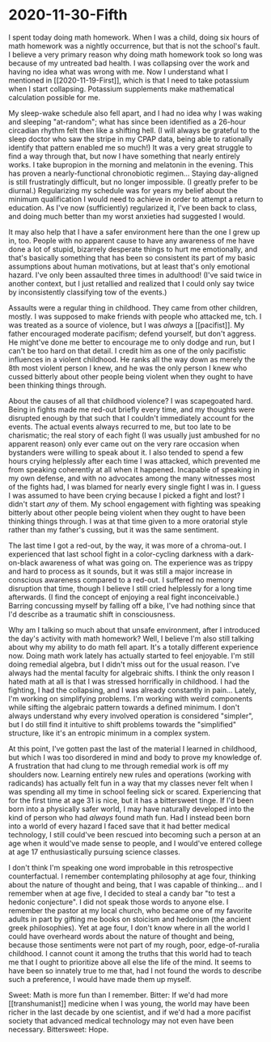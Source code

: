 # 2020-11-30-Fifth

I spent today doing math homework.  When I was a child, doing six hours of math homework was a nightly occurrence, but that is not the school's fault.  I believe a very primary reason why doing math homework took so long was because of my untreated bad health.  I was collapsing over the work and having no idea what was wrong with me.  Now I understand what I mentioned in [[2020-11-19-First]], which is that I need to take potassium when I start collapsing.  Potassium supplements make mathematical calculation possible for me.

My sleep-wake schedule also fell apart, and I had no idea why I was waking and sleeping "at-random"; what has since been identified as a 26-hour circadian rhythm felt then like a shifting hell.  (I will always be grateful to the sleep doctor who saw the stripe in my CPAP data, being able to rationally identify that pattern enabled me so much!)  It was a very great struggle to find a way through that, but now I have something that nearly entirely works.  I take bupropion in the morning and melatonin in the evening.  This has proven a nearly-functional chronobiotic regimen...  Staying day-aligned is still frustratingly difficult, but no longer impossible.  (I greatly prefer to be diurnal.)  Regularizing my schedule was for years my belief about the minimum qualification I would need to achieve in order to attempt a return to education.  As I've now (sufficiently) regularized it, I've been back to class, and doing much better than my worst anxieties had suggested I would.

It may also help that I have a safer environment here than the one I grew up in, too.  People with no apparent cause to have any awareness of me have done a lot of stupid, bizarrely desperate things to hurt me emotionally, and that's basically something that has been so consistent its part of my basic assumptions about human motivations, but at least that's only emotional hazard.  I've only been assaulted three times in adulthood!  (I've said twice in another context, but I just retallied and realized that I could only say twice by inconsistently classifying tow of the events.)

Assaults were a regular thing in childhood.  They came from other children, mostly.  I was supposed to make friends with people who attacked me, tch.  I was treated as a source of violence, but I was *always* a [[pacifist]].  My father encouraged moderate pacifism; defend yourself, but don't aggress.  He might've done me better to encourage me to only dodge and run, but I can't be too hard on that detail.  I credit him as one of the only pacifistic influences in a violent childhood.  He ranks all the way down as merely the 8th most violent person I knew, and he was the only person I knew who cussed bitterly about other people being violent when they ought to have been thinking things through.

About the causes of all that childhood violence?  I was scapegoated hard.  Being in fights made me red-out briefly every time, and my thoughts were disrupted enough by that such that I couldn't immediately account for the events.  The actual events always recurred to me, but too late to be charismatic; the real story of each fight (I was usually just ambushed for no apparent reason) only ever came out on the very rare occasion when bystanders were willing to speak about it.  I also tended to spend a few hours crying helplessly after each time I was attacked, which prevented me from speaking coherently at all when it happened.  Incapable of speaking in my own defense, and with no advocates among the many witnesses most of the fights had, I was blamed for nearly every single fight I was in.  I guess I was assumed to have been crying because I picked a fight and lost?  I didn't start *any* of them.  My school engagement with fighting was speaking bitterly about other people being violent when they ought to have been thinking things through.  I was at that time given to a more oratorial style rather than my father's cussing, but it was the same sentiment.

The last time I got a red-out, by the way, it was more of a chroma-out.  I experienced that last school fight in a color-cycling darkness with a dark-on-black awareness of what was going on.  The experience was as trippy and hard to process as it sounds, but it was still a major increase in conscious awareness compared to a red-out.  I suffered no memory disruption that time, though I believe I still cried helplessly for a long time afterwards.  (I find the concept of enjoying a real fight inconceivable.)  Barring concussing myself by falling off a bike, I've had nothing since that I'd describe as a traumatic shift in consciousness.

Why am I talking so much about that unsafe environment, after I introduced the day's activity with math homework?  Well, I believe I'm also still talking about why my ability to do math fell apart.  It's a totally different experience now.  Doing math work lately has actually started to feel enjoyable.  I'm still doing remedial algebra, but I didn't miss out for the usual reason.  I've always had the mental faculty for algebraic shifts.  I think the only reason I hated math at all is that I was stressed horrifically in childhood.  I had the fighting, I had the collapsing, and I was already constantly in pain...  Lately, I'm working on simplifying problems.  I'm working with weird components while sifting the algebraic pattern towards a defined minimum.  I don't always understand why every involved operation is considered "simpler", but I do still find it intuitive to shift problems towards the "simplified" structure, like it's an entropic minimum in a complex system.

At this point, I've gotten past the last of the material I learned in childhood, but which I was too disordered in mind and body to prove my knowledge of.  A frustration that had clung to me through remedial work is off my shoulders now.  Learning entirely new rules and operations (working with radicands) has actually felt fun in a way that my classes never felt when I was spending all my time in school feeling sick or scared.  Experiencing that for the first time at age 31 is nice, but it has a bittersweet tinge.  If I'd been born into a physically safer world, I may have naturally developed into the kind of person who had *always* found math fun.  Had I instead been born into a world of every hazard I faced save that it had better medical technology, I still could've been rescued into becoming such a person at an age when it would've made sense to people, and I would've entered college at age 17 enthusiastically pursuing science classes.

I don't think I'm speaking one word improbable in this retrospective counterfactual.  I remember contemplating philosophy at age four, thinking about the nature of thought and being, that I was capable of thinking... and I remember when at age five, I decided to steal a candy bar "to test a hedonic conjecture".  I did not speak those words to anyone else.  I remember the pastor at my local church, who became one of my favorite adults in part by gifting me books on stoicism and hedonism (the ancient greek philosophies).  Yet at age four, I don't know where in all the world I could have overheard words about the nature of thought and being, because those sentiments were not part of my rough, poor, edge-of-ruralia childhood.  I cannot count it among the truths that this world had to teach me that I ought to prioritize above all else the life of the mind.  It seems to have been so innately true to me that, had I not found the words to describe such a preference, I would have made them up myself.

Sweet:  Math is more fun than I remember.  Bitter:  If we'd had more [[transhumanist]] medicine when I was young, the world may have been richer in the last decade by one scientist, and if we'd had a more pacifist society that advanced medical technology may not even have been necessary.  Bittersweet:  Hope.